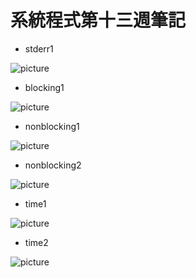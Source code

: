 # 系統程式第十三週筆記
* stderr1

![picture]()

* blocking1
    
![picture]()

* nonblocking1
    
![picture]()

* nonblocking2
    
![picture]()

* time1
    
![picture]()

* time2
    
![picture]()